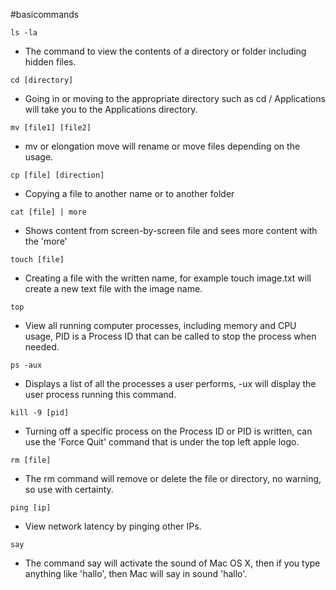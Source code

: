 #basicommands

` ls -la `
- The command to view the contents of a directory or folder including hidden files.

`cd [directory]`
- Going in or moving to the appropriate directory such as cd / Applications will take you to the Applications directory.

`mv [file1] [file2]`
- mv or elongation move will rename or move files depending on the usage.

`cp [file] [direction]`
- Copying a file to another name or to another folder

`cat [file] | more `
- Shows content from screen-by-screen file and sees more content with the 'more'

`touch [file]`
- Creating a file with the written name, for example touch image.txt will create a new text file with the image name.

`top`
- View all running computer processes, including memory and CPU usage, PID is a Process ID that can be called to stop the process when needed.

`ps -aux`
- Displays a list of all the processes a user performs, -ux will display the user process running this command.

`kill -9 [pid]`
- Turning off a specific process on the Process ID or PID is written, can use the 'Force Quit' command that is under the top left apple logo.

`rm [file]`
- The rm command will remove or delete the file or directory, no warning, so use with certainty.

`ping [ip]`
- View network latency by pinging other IPs.

`say`
- The command say will activate the sound of Mac OS X, then if you type anything like 'hallo', then Mac will say in sound 'hallo'.
